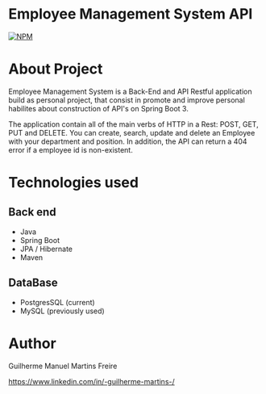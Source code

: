 # Employee Management System API
[![NPM](https://img.shields.io/npm/l/react)](https://github.com/DevGuilhermeMartins/workshop-springboot3-jpa/blob/main/LICENSE) 

# About Project

Employee Management System is a Back-End and API Restful application build as personal project, that consist in promote and improve personal habilites
about construction of API's on Spring Boot 3.

The application contain all of the main verbs of HTTP in a Rest: POST, GET, PUT and DELETE. You can create, search, update and delete an Employee with your department and position.
In addition, the API can return a 404 error if a employee id is non-existent.

# Technologies used
## Back end
- Java
- Spring Boot
- JPA / Hibernate
- Maven

## DataBase
- PostgresSQL (current)
- MySQL (previously used)

# Author

Guilherme Manuel Martins Freire

https://www.linkedin.com/in/-guilherme-martins-/
